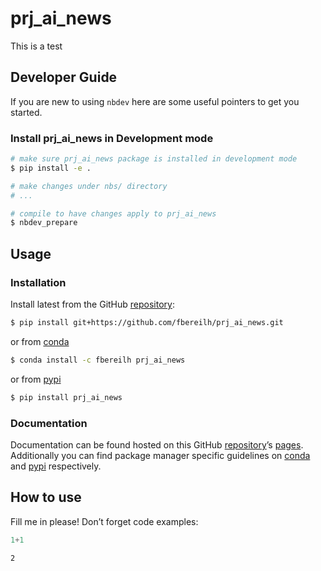 # prj_ai_news


<!-- WARNING: THIS FILE WAS AUTOGENERATED! DO NOT EDIT! -->

This is a test

## Developer Guide

If you are new to using `nbdev` here are some useful pointers to get you
started.

### Install prj_ai_news in Development mode

``` sh
# make sure prj_ai_news package is installed in development mode
$ pip install -e .

# make changes under nbs/ directory
# ...

# compile to have changes apply to prj_ai_news
$ nbdev_prepare
```

## Usage

### Installation

Install latest from the GitHub
[repository](https://github.com/fbereilh/prj_ai_news):

``` sh
$ pip install git+https://github.com/fbereilh/prj_ai_news.git
```

or from [conda](https://anaconda.org/fbereilh/prj_ai_news)

``` sh
$ conda install -c fbereilh prj_ai_news
```

or from [pypi](https://pypi.org/project/prj_ai_news/)

``` sh
$ pip install prj_ai_news
```

### Documentation

Documentation can be found hosted on this GitHub
[repository](https://github.com/fbereilh/prj_ai_news)’s
[pages](https://fbereilh.github.io/prj_ai_news/). Additionally you can
find package manager specific guidelines on
[conda](https://anaconda.org/fbereilh/prj_ai_news) and
[pypi](https://pypi.org/project/prj_ai_news/) respectively.

## How to use

Fill me in please! Don’t forget code examples:

``` python
1+1
```

    2
